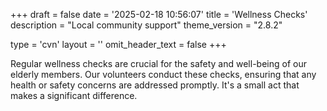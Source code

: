+++
draft = false
date = '2025-02-18 10:56:07'
title = 'Wellness Checks'
description = "Local community support"
theme_version = "2.8.2"

type = 'cvn'
layout = ''
omit_header_text = false
+++

Regular wellness checks are crucial for the safety and well-being of our elderly members. Our volunteers conduct these checks, ensuring that any health or safety concerns are addressed promptly. It's a small act that makes a significant difference.<!--more-->